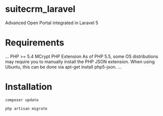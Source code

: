 # suitecrm_laravel
Advanced Open Portal integrated in Laravel 5

# Requirements
...
PHP >= 5.4
MCrypt PHP Extension
As of PHP 5.5, some OS distributions may require you to manually install the PHP JSON extension. When using Ubuntu, this can be done via apt-get install php5-json.
...


# Installation
```
composer update
```

```
php artisan migrate
```

